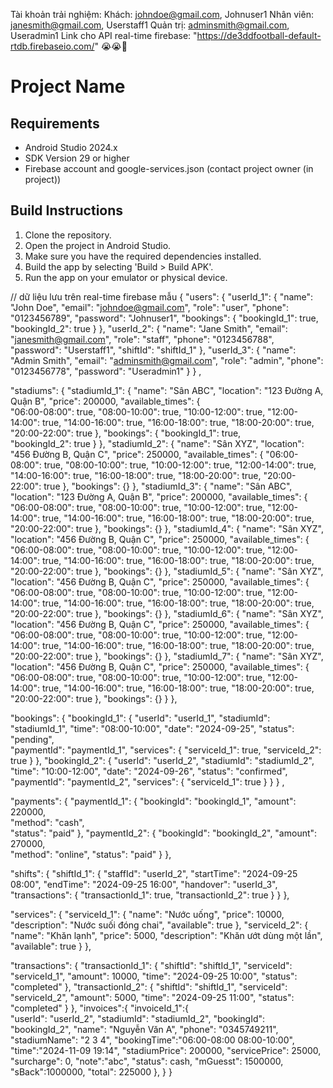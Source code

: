 Tài khoản trải nghiệm:
Khách: johndoe@gmail.com, Johnuser1
Nhân viên: janesmith@gmail.com, Userstaff1
Quản trị: adminsmith@gmail.com, Useradmin1
Link cho API real-time firebase: "https://de3ddfootball-default-rtdb.firebaseio.com/" 😭😭🤡

# Project Name

## Requirements
- Android Studio 2024.x
- SDK Version 29 or higher
- Firebase account and google-services.json (contact project owner (in project)) 

## Build Instructions
1. Clone the repository.
2. Open the project in Android Studio.
3. Make sure you have the required dependencies installed.
4. Build the app by selecting 'Build > Build APK'.
5. Run the app on your emulator or physical device.

// dữ liệu lưu trên real-time firebase mẫu
{
  "users": {
    "userId_1": {
      "name": "John Doe",
      "email": "johndoe@gmail.com",
      "role": "user", 
      "phone": "0123456789",
      "password": "Johnuser1", 
      "bookings": {
        "bookingId_1": true,  
        "bookingId_2": true
      }
    },
    "userId_2": {
      "name": "Jane Smith",
      "email": "janesmith@gmail.com",
      "role": "staff",
      "phone": "0123456788", 
      "password": "Userstaff1",
      "shiftId": "shiftId_1"
    },
    "userId_3": {
      "name": "Admin Smith",
      "email": "adminsmith@gmail.com",
      "role": "admin",
      "phone": "0123456778", 
      "password": "Useradmin1"
    }
}
,
  
  "stadiums": {
    "stadiumId_1": {
      "name": "Sân ABC",
      "location": "123 Đường A, Quận B",
      "price": 200000,
      "available_times": {  
        "06:00-08:00": true,
        "08:00-10:00": true,
        "10:00-12:00": true,
        "12:00-14:00": true,
        "14:00-16:00": true,
        "16:00-18:00": true,
        "18:00-20:00": true,
        "20:00-22:00": true
      },
      "bookings": {
        "bookingId_1": true,  
        "bookingId_2": true
      }
    },
    "stadiumId_2": {
      "name": "Sân XYZ",
      "location": "456 Đường B, Quận C",
      "price": 250000,
      "available_times": {
        "06:00-08:00": true,
        "08:00-10:00": true,
        "10:00-12:00": true,
        "12:00-14:00": true,
        "14:00-16:00": true,
        "16:00-18:00": true,
        "18:00-20:00": true,
        "20:00-22:00": true
      },
      "bookings": {}
    },
    "stadiumId_3": {
      "name": "Sân ABC",
      "location": "123 Đường A, Quận B",
      "price": 200000,
      "available_times": {  
        "06:00-08:00": true,
        "08:00-10:00": true,
        "10:00-12:00": true,
        "12:00-14:00": true,
        "14:00-16:00": true,
        "16:00-18:00": true,
        "18:00-20:00": true,
        "20:00-22:00": true
      },
      "bookings": {}
    },
    "stadiumId_4": {
      "name": "Sân XYZ",
      "location": "456 Đường B, Quận C",
      "price": 250000,
      "available_times": {
        "06:00-08:00": true,
        "08:00-10:00": true,
        "10:00-12:00": true,
        "12:00-14:00": true,
        "14:00-16:00": true,
        "16:00-18:00": true,
        "18:00-20:00": true,
        "20:00-22:00": true
      },
      "bookings": {}
    },
    "stadiumId_5": {
      "name": "Sân XYZ",
      "location": "456 Đường B, Quận C",
      "price": 250000,
      "available_times": {
        "06:00-08:00": true,
        "08:00-10:00": true,
        "10:00-12:00": true,
        "12:00-14:00": true,
        "14:00-16:00": true,
        "16:00-18:00": true,
        "18:00-20:00": true,
        "20:00-22:00": true
      },
      "bookings": {}
    },
    "stadiumId_6": {
      "name": "Sân XYZ",
      "location": "456 Đường B, Quận C",
      "price": 250000,
      "available_times": {
        "06:00-08:00": true,
        "08:00-10:00": true,
        "10:00-12:00": true,
        "12:00-14:00": true,
        "14:00-16:00": true,
        "16:00-18:00": true,
        "18:00-20:00": true,
        "20:00-22:00": true
      },
      "bookings": {}
    },
    "stadiumId_7": {
      "name": "Sân XYZ",
      "location": "456 Đường B, Quận C",
      "price": 250000,
      "available_times": {
        "06:00-08:00": true,
        "08:00-10:00": true,
        "10:00-12:00": true,
        "12:00-14:00": true,
        "14:00-16:00": true,
        "16:00-18:00": true,
        "18:00-20:00": true,
        "20:00-22:00": true
      },
      "bookings": {}
    }
  },

  "bookings": {
    "bookingId_1": {
      "userId": "userId_1",
      "stadiumId": "stadiumId_1",
      "time": "08:00-10:00",
      "date": "2024-09-25",
      "status": "pending",  
      "paymentId": "paymentId_1",
      "services": {
        "serviceId_1": true,
        "serviceId_2": true
      }
    },
    "bookingId_2": {
      "userId": "userId_2",
      "stadiumId": "stadiumId_2",
      "time": "10:00-12:00",
      "date": "2024-09-26",
      "status": "confirmed",
      "paymentId": "paymentId_2",
      "services": {
        "serviceId_1": true
      }
    }
  }
  ,

  "payments": {
    "paymentId_1": {
      "bookingId": "bookingId_1",
      "amount": 220000,  
      "method": "cash",  
      "status": "paid" 
    },
    "paymentId_2": {
      "bookingId": "bookingId_2",
      "amount": 270000,  
      "method": "online",
      "status": "paid"
    }
  },

  "shifts": {
    "shiftId_1": {
      "staffId": "userId_2",
      "startTime": "2024-09-25 08:00",
      "endTime": "2024-09-25 16:00",
      "handover": "userId_3",  
      "transactions": {
        "transactionId_1": true,
        "transactionId_2": true
      }
    }
  },

  "services": {
    "serviceId_1": {
      "name": "Nước uống",
      "price": 10000,
      "description": "Nước suối đóng chai",
      "available": true
    },
    "serviceId_2": {
      "name": "Khăn lạnh",
      "price": 5000,
      "description": "Khăn ướt dùng một lần",
      "available": true
    }
  },

  "transactions": {
    "transactionId_1": {
      "shiftId": "shiftId_1",
      "serviceId": "serviceId_1",
      "amount": 10000,
      "time": "2024-09-25 10:00",
      "status": "completed"
    },
    "transactionId_2": {
      "shiftId": "shiftId_1",
      "serviceId": "serviceId_2",
      "amount": 5000,
      "time": "2024-09-25 11:00",
      "status": "completed"
    }
  },
"invoices":{
   "invoiceId_1":{	
	"userId": "userId_2",
	"stadiumId": "stadiumId_2",
	"bookingId": "bookingId_2",
	"name": "Nguyễn Văn A",
	"phone": "0345749211",
	"stadiumName": "2 3 4",
	"bookingTime":"06:00-08:00 08:00-10:00",
	"time":"2024-11-09 19:14",
	"stadiumPrice": 200000,
	"servicePrice": 25000,
	"surcharge": 0,
	"note":"abc",
	"status": cash,
	"mGuesst": 1500000,
	"sBack":1000000,
	"total": 225000
   },
 }
}
